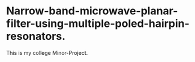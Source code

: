 # Narrow-band-microwave-planar-filter-using-multiple-poled-hairpin-resonators.
This is my college Minor-Project.
